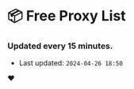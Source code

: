 # :package: Free Proxy List
### Updated every 15 minutes.

- Last updated: `2024-04-26 18:50`

:heart:
